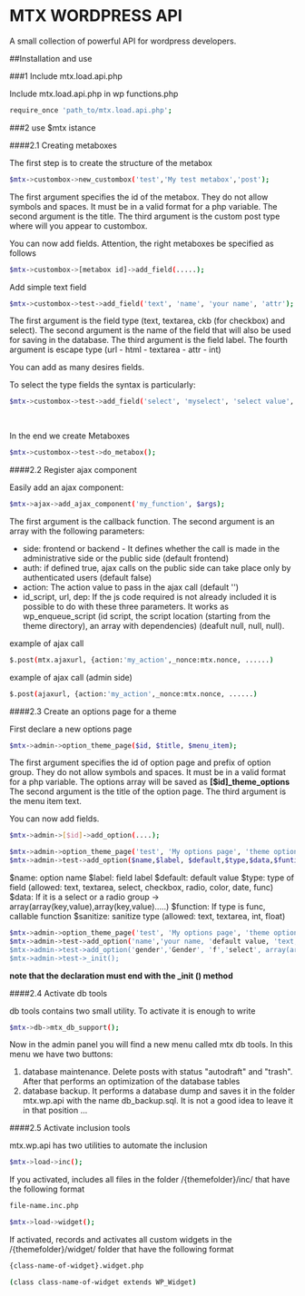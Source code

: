 MTX WORDPRESS API
======

A small collection of powerful API for wordpress developers.

##Installation and use

###1 Include mtx.load.api.php

Include mtx.load.api.php in wp functions.php

```bash
require_once 'path_to/mtx.load.api.php';
```

###2 use $mtx istance

####2.1 Creating metaboxes

The first step is to create the structure of the metabox

```bash
$mtx->custombox->new_custombox('test','My test metabox','post');
```  
The first argument specifies the id of the metabox. They do not allow symbols and spaces. It must be in a valid format for a php variable.
The second argument is the title.
The third argument is the custom post type where will you appear to custombox.

You can now add fields. Attention, the right metaboxes be specified as follows

```bash  
$mtx->custombox->[metabox id]->add_field(.....);
```

Add simple text field

```bash  
$mtx->custombox->test->add_field('text', 'name', 'your name', 'attr');
```
The first argument is the field type (text, textarea, ckb (for checkbox) and select).
The second argument is the name of the field that will also be used for saving in the database.
The third argument is the field label.
The fourth argument is escape type (url - html - textarea - attr - int)

You can add as many desires fields.

To select the type fields the syntax is particularly:
```bash
$mtx->custombox->test->add_field('select', 'myselect', 'select value', 'attr', array(array('value' => '0', 'label' => 'value 0'),
                                                                                     array('value' => '1', 'label' => 'value 1'),
                                                                                     array('value' => '2', 'label' => 'value 2')));
```

In the end we create Metaboxes

```bash  
$mtx->custombox->test->do_metabox();
```


####2.2 Register ajax component

Easily add an ajax component:

```bash
$mtx->ajax->add_ajax_component('my_function', $args);
```

The first argument is the callback function.
The second argument is an array with the following parameters:

- side: frontend or backend - It defines whether the call is made in the administrative side or the public side (default frontend)
- auth: if defined true, ajax calls on the public side can take place only by authenticated users (default false)
- action: The action value to pass in the ajax call (default '')
- id_script, url, dep: If the js code required is not already included it is possible to do with these three parameters. It works as wp_enqueue_script (id script, the script location (starting from the theme directory), an array with dependencies) (deafult null, null, null).

example of ajax call

```bash
$.post(mtx.ajaxurl, {action:'my_action',_nonce:mtx.nonce, ......)
```

example of ajax call (admin side)

```bash
$.post(ajaxurl, {action:'my_action',_nonce:mtx.nonce, ......)
```

####2.3 Create an options page for a theme

First declare a new options page

```bash
$mtx->admin->option_theme_page($id, $title, $menu_item);
```
The first argument specifies the id of option page and prefix of option group. They do not allow symbols and spaces. It must be in a valid format for a php variable. The options array will be saved as **[$id]_theme_options**
The second argument is the title of the option page.
The third argument is the menu item text.

You can now add fields.

```bash
$mtx->admin->[$id]->add_option(....);
```

```bash
$mtx->admin->option_theme_page('test', 'My options page', 'theme options');
$mtx->admin->test->add_option($name,$label, $default,$type,$data,$funtion,$sanitize);
```

$name: option name
$label: field label
$default: default value
$type: type of field (allowed: text, textarea, select, checkbox, radio, color, date, func)
$data: If it is a select or a radio group -> array(array(key,value),array(key,value).....)
$function: If type is func, callable function
$sanitize: sanitize type (allowed: text, textarea, int, float)

```bash
$mtx->admin->option_theme_page('test', 'My options page', 'theme options');
$mtx->admin->test->add_option('name','your name, 'default value, 'text, null, null, 'text');
$mtx->admin->test->add_option('gender','Gender', 'f','select', array(array('male', 'm'), array('female', 'f')));
$mtx->admin->test->_init();
```

**note that the declaration must end with the _init () method**

####2.4 Activate db tools

db tools contains two small utility. To activate it is enough to write

```bash
$mtx->db->mtx_db_support();
```

Now in the admin panel you will find a new menu called mtx db tools. In this menu we have two buttons:

1. database maintenance. Delete posts with status "autodraft" and "trash". After that performs an optimization of the database tables
2. database backup. It performs a database dump and saves it in the folder mtx.wp.api with the name  db_backup.sql. It is not a good idea to leave it in that position ...

####2.5 Activate inclusion tools

mtx.wp.api has two utilities to automate the inclusion

```bash
$mtx->load->inc();
```

If you activated, includes all files in the folder /{themefolder}/inc/ that have the following format

```bash
file-name.inc.php
```

```bash
$mtx->load->widget();
```

If activated, records and activates all custom widgets in the /{themefolder}/widget/ folder that have the following format

```bash
{class-name-of-widget}.widget.php

(class class-name-of-widget extends WP_Widget)
```